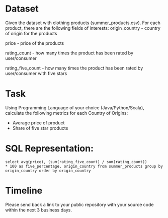 # Dataset

Given the dataset with clothing products (summer_products.csv). For each product, there are the following fields of interests:
origin_country - country of origin for the products

price - price of the products

rating_count - how many times the product has been rated by user/consumer

rating_five_count - how many times the product has been rated by user/consumer with five stars

# Task
Using Programming Language of your choice (Java/Python/Scala), calculate the following metrics for each Country of Origins:

- Average price of product
- Share of five star products

# SQL Representation:
<code>select avg(price), (sum(rating_five_count) / sum(rating_count)) * 100 as five_percentage, origin_country
from summer_products
group by origin_country
order by origin_country</code>

# Timeline
Please send back a link to your public repository with your source code within the next 3 business days.  
